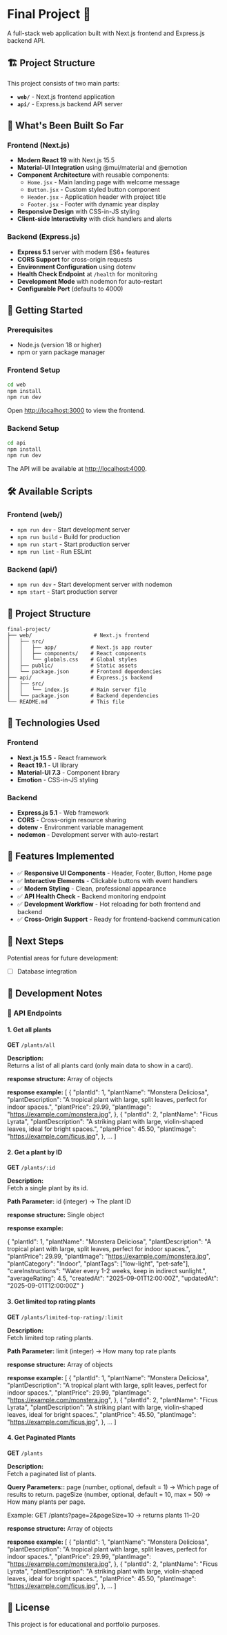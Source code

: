 # Final Project 🚀

A full-stack web application built with Next.js frontend and Express.js backend API.

## 🏗️ Project Structure

This project consists of two main parts:

- **`web/`** - Next.js frontend application
- **`api/`** - Express.js backend API server

## 🎯 What's Been Built So Far

### Frontend (Next.js)

- **Modern React 19** with Next.js 15.5
- **Material-UI Integration** using @mui/material and @emotion
- **Component Architecture** with reusable components:
  - `Home.jsx` - Main landing page with welcome message
  - `Button.jsx` - Custom styled button component
  - `Header.jsx` - Application header with project title
  - `Footer.jsx` - Footer with dynamic year display
- **Responsive Design** with CSS-in-JS styling
- **Client-side Interactivity** with click handlers and alerts

### Backend (Express.js)

- **Express 5.1** server with modern ES6+ features
- **CORS Support** for cross-origin requests
- **Environment Configuration** using dotenv
- **Health Check Endpoint** at `/health` for monitoring
- **Development Mode** with nodemon for auto-restart
- **Configurable Port** (defaults to 4000)

## 🚀 Getting Started

### Prerequisites

- Node.js (version 18 or higher)
- npm or yarn package manager

### Frontend Setup

```bash
cd web
npm install
npm run dev
```

Open [http://localhost:3000](http://localhost:3000) to view the frontend.

### Backend Setup

```bash
cd api
npm install
npm run dev
```

The API will be available at [http://localhost:4000](http://localhost:4000).

## 🛠️ Available Scripts

### Frontend (web/)

- `npm run dev` - Start development server
- `npm run build` - Build for production
- `npm run start` - Start production server
- `npm run lint` - Run ESLint

### Backend (api/)

- `npm run dev` - Start development server with nodemon
- `npm start` - Start production server

## 📁 Project Structure

```
final-project/
├── web/                    # Next.js frontend
│   ├── src/
│   │   ├── app/           # Next.js app router
│   │   ├── components/    # React components
│   │   └── globals.css    # Global styles
│   ├── public/            # Static assets
│   └── package.json       # Frontend dependencies
├── api/                   # Express.js backend
│   ├── src/
│   │   └── index.js       # Main server file
│   └── package.json       # Backend dependencies
└── README.md              # This file
```

## 🔧 Technologies Used

### Frontend

- **Next.js 15.5** - React framework
- **React 19.1** - UI library
- **Material-UI 7.3** - Component library
- **Emotion** - CSS-in-JS styling

### Backend

- **Express.js 5.1** - Web framework
- **CORS** - Cross-origin resource sharing
- **dotenv** - Environment variable management
- **nodemon** - Development server with auto-restart

## 🌟 Features Implemented

- ✅ **Responsive UI Components** - Header, Footer, Button, Home page
- ✅ **Interactive Elements** - Clickable buttons with event handlers
- ✅ **Modern Styling** - Clean, professional appearance
- ✅ **API Health Check** - Backend monitoring endpoint
- ✅ **Development Workflow** - Hot reloading for both frontend and backend
- ✅ **Cross-Origin Support** - Ready for frontend-backend communication

## 🚧 Next Steps

Potential areas for future development:

- [ ] Database integration

## 📝 Development Notes

### 🌿 API Endpoints

#### 1. Get all plants

**GET** `/plants/all`

**Description:**  
Returns a list of all plants card (only main data to show in a card).

**response structure:**
Array of objects

**response example:**
[
{
"plantId": 1,
"plantName": "Monstera Deliciosa",
"plantDescription": "A tropical plant with large, split leaves, perfect for indoor spaces.",
"plantPrice": 29.99,
"plantImage": "https://example.com/monstera.jpg",
},
{
"plantId": 2,
"plantName": "Ficus Lyrata",
"plantDescription": "A striking plant with large, violin-shaped leaves, ideal for bright spaces.",
"plantPrice": 45.50,
"plantImage": "https://example.com/ficus.jpg",
},
...
]

#### 2. Get a plant by ID

**GET** `/plants/:id`

**Description:**  
Fetch a single plant by its id.

**Path Parameter:**
id (integer) → The plant ID

**response structure:**
Single object

**response example:**

{
"plantId": 1,
"plantName": "Monstera Deliciosa",
"plantDescription": "A tropical plant with large, split leaves, perfect for indoor spaces.",
"plantPrice": 29.99,
"plantImage": "https://example.com/monstera.jpg",
"plantCategory": "Indoor",
"plantTags": ["low-light", "pet-safe"],
"careInstructions": "Water every 1-2 weeks, keep in indirect sunlight.",
"averageRating": 4.5,
"createdAt": "2025-09-01T12:00:00Z",
"updatedAt": "2025-09-01T12:00:00Z"
}

#### 3. Get limited top rating plants

**GET** `/plants/limited-top-rating/:limit`

**Description:**  
Fetch limited top rating plants.

**Path Parameter:**
limit (integer) → How many top rate plants

**response structure:**
Array of objects

**response example:**
[
{
"plantId": 1,
"plantName": "Monstera Deliciosa",
"plantDescription": "A tropical plant with large, split leaves, perfect for indoor spaces.",
"plantPrice": 29.99,
"plantImage": "https://example.com/monstera.jpg",
},
{
"plantId": 2,
"plantName": "Ficus Lyrata",
"plantDescription": "A striking plant with large, violin-shaped leaves, ideal for bright spaces.",
"plantPrice": 45.50,
"plantImage": "https://example.com/ficus.jpg",
},
...
]


#### 4.  Get Paginated Plants

**GET** `/plants`

**Description:**  
Fetch a paginated list of plants.

**Query Parameters::**
page (number, optional, default = 1) → Which page of results to return.
pageSize (number, optional, default = 10, max = 50) → How many plants per page.

Example: GET /plants?page=2&pageSize=10 → returns plants 11–20

**response structure:**
Array of objects

**response example:**
[
{
"plantId": 1,
"plantName": "Monstera Deliciosa",
"plantDescription": "A tropical plant with large, split leaves, perfect for indoor spaces.",
"plantPrice": 29.99,
"plantImage": "https://example.com/monstera.jpg",
},
{
"plantId": 2,
"plantName": "Ficus Lyrata",
"plantDescription": "A striking plant with large, violin-shaped leaves, ideal for bright spaces.",
"plantPrice": 45.50,
"plantImage": "https://example.com/ficus.jpg",
},
...
]

## 📄 License

This project is for educational and portfolio purposes.
